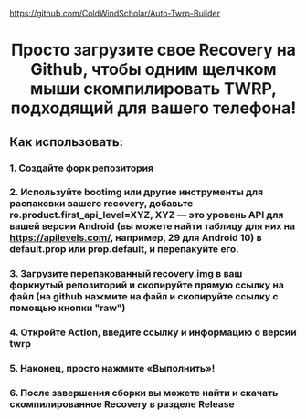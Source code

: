 https://github.com/ColdWindScholar/Auto-Twrp-Builder

# <div align="center">Просто загрузите свое Recovery на Github, чтобы одним щелчком мыши скомпилировать TWRP, подходящий для вашего телефона!</div>

## Как использовать:
### 1. Создайте форк репозитория
### 2. Используйте bootimg или другие инструменты для распаковки вашего recovery, добавьте ro.product.first_api_level=XYZ, XYZ — это уровень API для вашей версии Android (вы можете найти таблицу для них на https://apilevels.com/, например, 29 для Android 10) в default.prop или prop.default, и перепакуйте его.
### 3. Загрузите перепакованный recovery.img в ваш форкнутый репозиторий и скопируйте прямую ссылку на файл (на github нажмите на файл и скопируйте ссылку с помощью кнопки "raw")
### 4. Откройте Action, введите ссылку и информацию о версии twrp
### 5. Наконец, просто нажмите «Выполнить»!
### 6. После завершения сборки вы можете найти и скачать скомпилированное Recovery в разделе Release

